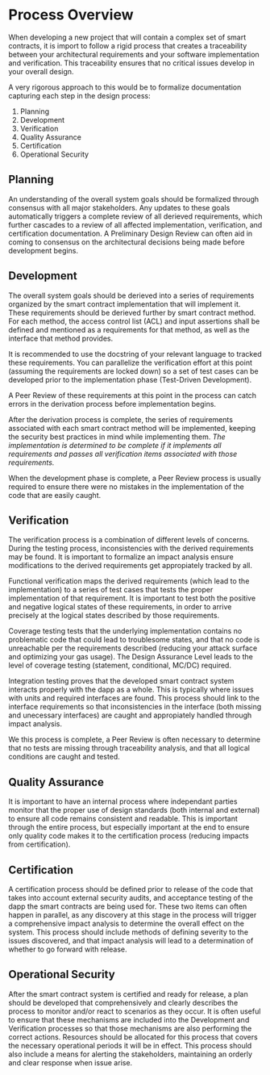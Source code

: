 # Process Overview
When developing a new project that will contain a complex set of smart contracts,
it is import to follow a rigid process that creates a traceability between
your architectural requirements and your software implementation and verification.
This traceability ensures that no critical issues develop in your overall design.

A very rigorous approach to this would be to formalize documentation capturing
each step in the design process:
1. Planning
2. Development
3. Verification
4. Quality Assurance
5. Certification
6. Operational Security

## Planning
An understanding of the overall system goals should be formalized through consensus
with all major stakeholders. Any updates to these goals automatically triggers a complete
review of all derieved requirements, which further cascades to a review of all affected
implementation, verification, and certification documentation. A Preliminary Design Review
can often aid in coming to consensus on the architectural decisions being made before
development begins.

## Development
The overall system goals should be derieved into a series of requirements organized
by the smart contract implementation that will implement it. These requirements should
be derieved further by smart contract method. For each method, the access control list (ACL)
and input assertions shall be defined and mentioned as a requirements for that method, as
well as the interface that method provides.

It is recommended to use the docstring of your relevant language to tracked these requirements.
You can parallelize the verification effort at this point (assuming the requirements are locked down)
so a set of test cases can be developed prior to the implementation phase (Test-Driven Development).

A Peer Review of these requirements at this point in the process can catch errors in the derivation
process before implementation begins.

After the derivation process is complete, the series of requirements associated with each smart contract
method will be implemented, keeping the security best practices in mind while implementing them.
*The implementation is determined to be complete if it implements all requirements and passes all
verification items associated with those requirements.*

When the development phase is complete, a Peer Review process is usually required to ensure there were
no mistakes in the implementation of the code that are easily caught.

## Verification
The verification process is a combination of different levels of concerns. During the testing
process, inconsistencies with the derived requirements may be found. It is important to formalize
an impact analysis ensure modifications to the derived requirements get appropiately tracked by all.

Functional verification maps the derived requirements (which lead to the implementation)
to a series of test cases that tests the proper implementation of that requirement.
It is important to test both the positive and negative logical states of these requirements,
in order to arrive precisely at the logical states described by those requirements.

Coverage testing tests that the underlying implementation contains no problematic code that
could lead to troublesome states, and that no code is unreachable per the requirements described
(reducing your attack surface and optimizing your gas usage). The Design Assurance Level leads to
the level of coverage testing (statement, conditional, MC/DC) required.

Integration testing proves that the developed smart contract system interacts properly with
the dapp as a whole. This is typically where issues with units and required interfaces are found.
This process should link to the interface requirements so that inconsistencies in the interface
(both missing and unecessary interfaces) are caught and appropiately handled through impact analysis.

We this process is complete, a Peer Review is often necessary to determine that no tests are missing
through traceability analysis, and that all logical conditions are caught and tested.

## Quality Assurance
It is important to have an internal process where independant parties monitor that the proper
use of design standards (both internal and external) to ensure all code remains consistent and
readable. This is important through the entire process, but especially important at the end to
ensure only quality code makes it to the certification process (reducing impacts from certification).

## Certification
A certification process should be defined prior to release of the code that takes into account
external security audits, and acceptance testing of the dapp the smart contracts are being used for.
These two items can often happen in parallel, as any discovery at this stage in the process will
trigger a comprehensive impact analysis to determine the overall effect on the system.
This process should include methods of defining severity to the issues discovered, and that
impact analysis will lead to a determination of whether to go forward with release.

## Operational Security
After the smart contract system is certified and ready for release, a plan should be developed that
comprehensively and clearly describes the process to monitor and/or react to scenarios as they occur.
It is often useful to ensure that these mechanisms are included into the Development and Verification
processes so that those mechanisms are also performing the correct actions. Resources should be allocated
for this process that covers the necessary operational periods it will be in effect.
This process should also include a means for alerting the stakeholders, maintaining an orderly and clear
response when issue arise.
